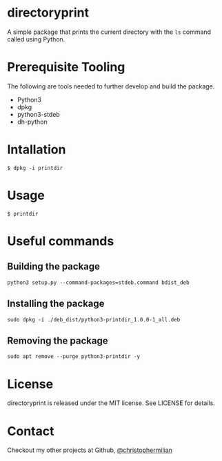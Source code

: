 # directoryprint
A simple package that prints the current directory with the `ls` command called using Python.

# Prerequisite Tooling
The following are tools needed to further develop and build the package.
- Python3
- dpkg
- python3-stdeb
- dh-python

# Intallation
```$ dpkg -i printdir```

# Usage
```$ printdir```

# Useful commands
## Building the package
```python3 setup.py --command-packages=stdeb.command bdist_deb```

## Installing the package
```sudo dpkg -i ./deb_dist/python3-printdir_1.0.0-1_all.deb```

## Removing the package
```sudo apt remove --purge python3-printdir -y```

# License
directoryprint is released under the MIT license. See LICENSE for details.

# Contact
Checkout my other projects at Github, [@christophermilian](https://github.com/christophermilian)
